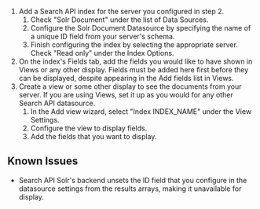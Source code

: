 1. Add a Search API index for the server you configured in step 2.
   1. Check "Solr Document" under the list of Data Sources.
   2. Configure the Solr Document Datasource by specifying the name of a unique
      ID field from your server's schema.
   3. Finish configuring the index by selecting the appropriate server. Check
      "Read only" under the Index Options.
2. On the index's Fields tab, add the fields you would like to have shown in
   Views or any other display.  Fields must be added here first before they can
   be displayed, despite appearing in the Add fields list in Views.
3. Create a view or some other display to see the documents from your server.
   If you are using Views, set it up as you would for any other Search API
   datasource.
   1. In the Add view wizard, select "Index INDEX_NAME" under the View
      Settings.
   2. Configure the view to display fields.
   3. Add the fields that you want to display.

Known Issues
------------
* Search API Solr's backend unsets the ID field that you configure in the
  datasource settings from the results arrays, making it unavailable for
  display.
